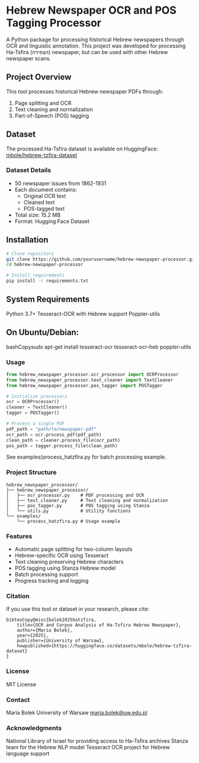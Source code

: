 # Hebrew Newspaper OCR and POS Tagging Processor

A Python package for processing historical Hebrew newspapers through OCR and linguistic annotation. This project was developed for processing Ha-Tsfira (הצפירה) newspaper, but can be used with other Hebrew newspaper scans.

## Project Overview

This tool processes historical Hebrew newspaper PDFs through:
1. Page splitting and OCR
2. Text cleaning and normalization
3. Part-of-Speech (POS) tagging

## Dataset

The processed Ha-Tsfira dataset is available on HuggingFace:
[mbole/hebrew-tzfira-dataset](https://huggingface.co/datasets/mbole/hebrew-tzfira-dataset)

### Dataset Details
- 50 newspaper issues from 1862-1931
- Each document contains:
  - Original OCR text
  - Cleaned text
  - POS-tagged text
- Total size: 15.2 MB
- Format: Hugging Face Dataset

## Installation

```bash
# Clone repository
git clone https://github.com/yourusername/hebrew-newspaper-processor.git
cd hebrew-newspaper-processor

# Install requirements
pip install -r requirements.txt
```

## System Requirements

Python 3.7+
Tesseract-OCR with Hebrew support
Poppler-utils

##  On Ubuntu/Debian:
bashCopysudo apt-get install tesseract-ocr tesseract-ocr-heb poppler-utils

### Usage
```python
from hebrew_newspaper_processor.ocr_processor import OCRProcessor
from hebrew_newspaper_processor.text_cleaner import TextCleaner
from hebrew_newspaper_processor.pos_tagger import POSTagger

# Initialize processors
ocr = OCRProcessor()
cleaner = TextCleaner()
tagger = POSTagger()

# Process a single PDF
pdf_path = "path/to/newspaper.pdf"
ocr_path = ocr.process_pdf(pdf_path)
clean_path = cleaner.process_file(ocr_path)
pos_path = tagger.process_file(clean_path)
```

See examples/process_hatzfira.py for batch processing example.

### Project Structure
```
hebrew_newspaper_processor/
├── hebrew_newspaper_processor/
│   ├── ocr_processor.py    # PDF processing and OCR
│   ├── text_cleaner.py     # Text cleaning and normalization
│   ├── pos_tagger.py       # POS tagging using Stanza
│   └── utils.py            # Utility functions
└── examples/
    └── process_hatzfira.py # Usage example
```

### Features
- Automatic page splitting for two-column layouts
- Hebrew-specific OCR using Tesseract
- Text cleaning preserving Hebrew characters
- POS tagging using Stanza Hebrew model
- Batch processing support
- Progress tracking and logging

### Citation
If you use this tool or dataset in your research, please cite:
```
bibtexCopy@misc{bolek2025hatzfira,
    title={OCR and Corpus Analysis of Ha-Tsfira Hebrew Newspaper},
    author={Maria Bolek},
    year={2025},
    publisher={University of Warsaw},
    howpublished={https://huggingface.co/datasets/mbole/hebrew-tzfira-dataset}
}
```

### License
MIT License

### Contact
Maria Bolek
University of Warsaw
maria.bolek@uw.edu.pl


### Acknowledgments
National Library of Israel for providing access to Ha-Tsfira archives
Stanza team for the Hebrew NLP model
Tesseract OCR project for Hebrew language support

